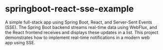 # springboot-react-sse-example
A simple full-stack app using Spring Boot, React, and Server-Sent Events (SSE). The Spring Boot backend streams real-time data using WebFlux, and the React frontend receives and displays these updates in a list. This project demonstrates how to implement real-time notifications in a modern web app using SSE.
